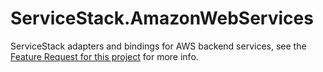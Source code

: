 ServiceStack.AmazonWebServices
==============================

ServiceStack adapters and bindings for AWS backend services, see the
[Feature Request for this project](http://servicestack.uservoice.com/forums/176786-feature-requests/suggestions/4459096-add-first-class-support-for-amazon)
for more info.

